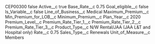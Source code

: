 <?xml version="1.0" encoding="UTF-8"?>
<CustomMetadata xmlns="http://soap.sforce.com/2006/04/metadata" xmlns:xsi="http://www.w3.org/2001/XMLSchema-instance" xmlns:xsd="http://www.w3.org/2001/XMLSchema">
    <label>CEP00300</label>
    <protected>false</protected>
    <values>
        <field>Active__c</field>
        <value xsi:type="xsd:boolean">true</value>
    </values>
    <values>
        <field>Base_Rate__c</field>
        <value xsi:type="xsd:string">0.75</value>
    </values>
    <values>
        <field>Goal_eligible__c</field>
        <value xsi:type="xsd:boolean">false</value>
    </values>
    <values>
        <field>Is_Variable__c</field>
        <value xsi:type="xsd:boolean">false</value>
    </values>
    <values>
        <field>Line_of_Business__c</field>
        <value xsi:type="xsd:string">Medical</value>
    </values>
    <values>
        <field>Maximum_Premium__c</field>
        <value xsi:nil="true"/>
    </values>
    <values>
        <field>Min_Premium_for_LOB__c</field>
        <value xsi:nil="true"/>
    </values>
    <values>
        <field>Minimum_Premium__c</field>
        <value xsi:nil="true"/>
    </values>
    <values>
        <field>Plan_Year__c</field>
        <value xsi:type="xsd:string">2020</value>
    </values>
    <values>
        <field>Premium_Level__c</field>
        <value xsi:nil="true"/>
    </values>
    <values>
        <field>Premium_Rate_Tier_1__c</field>
        <value xsi:nil="true"/>
    </values>
    <values>
        <field>Premium_Rate_Tier_2__c</field>
        <value xsi:nil="true"/>
    </values>
    <values>
        <field>Premium_Rate_Tier_3__c</field>
        <value xsi:nil="true"/>
    </values>
    <values>
        <field>Product_Type__c</field>
        <value xsi:type="xsd:string">N/W Rental/JAA (JAA L&amp;T and Hospital only)</value>
    </values>
    <values>
        <field>Rate__c</field>
        <value xsi:type="xsd:double">0.75</value>
    </values>
    <values>
        <field>Sales_Type__c</field>
        <value xsi:type="xsd:string">Renewals</value>
    </values>
    <values>
        <field>Unit_of_Measure__c</field>
        <value xsi:type="xsd:string">Members</value>
    </values>
</CustomMetadata>
